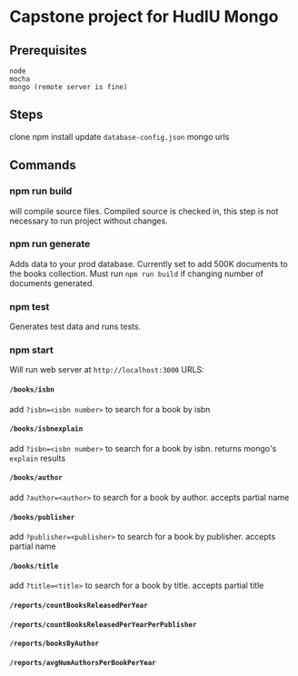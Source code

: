 # Capstone project for HudlU Mongo

## Prerequisites
    node
    mocha
    mongo (remote server is fine)

## Steps
clone
npm install
update `database-config.json` mongo urls

## Commands
### npm run build
will compile source files. Compiled source is checked in, this step is not necessary to run project without changes.

### npm run generate
Adds data to your prod database. Currently set to add 500K documents to the books collection.
Must run `npm run build` if changing number of documents generated.

### npm test
Generates test data and runs tests.

### npm start
Will run web server at `http://localhost:3000`
URLS:

#### `/books/isbn`
add `?isbn=<isbn number>` to search for a book by isbn

#### `/books/isbnexplain`
add `?isbn=<isbn number>` to search for a book by isbn.
returns mongo's `explain` results

#### `/books/author`
add `?author=<author>` to search for a book by author. accepts partial name

#### `/books/publisher`
add `?publisher=<publisher>` to search for a book by publisher. accepts partial name

#### `/books/title`
add `?title=<title>` to search for a book by title. accepts partial title

#### `/reports/countBooksReleasedPerYear`

#### `/reports/countBooksReleasedPerYearPerPublisher`

#### `/reports/booksByAuthor`

#### `/reports/avgNumAuthorsPerBookPerYear`

